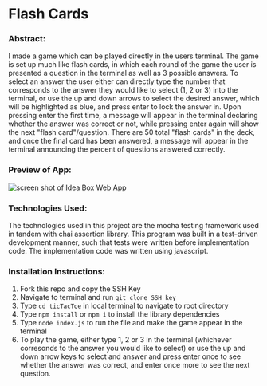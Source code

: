 # Flash Cards
### Abstract:
I made a game which can be played directly in the users terminal. The game is set up much like flash cards, in which each round of the game the user is presented a question in the terminal as well as 3 possible answers. To select an answer the user either can directly type the number that corresponds to the answer they would like to select (1, 2 or 3) into the terminal, or use the up and down arrows to select the desired answer, which will be highlighted as blue, and press enter to lock the answer in. Upon pressing enter the first time, a message will appear in the terminal declaring whether the answer was correct or not, while pressing enter again will show the next "flash card"/question. There are 50 total "flash cards" in the deck, and once the final card has been answered, a message will appear in the terminal announcing the percent of questions answered correctly. 

### Preview of App:
 ![screen shot of Idea Box Web App](./assets2/Screenshot-IdeaBox.png)

### Technologies Used:
The technologies used in this project are the mocha testing framework used in tandem with chai assertion library. This program was built in a test-driven development manner, such that tests were written before implementation code. The implementation code was written using javascript. 

### Installation Instructions:
1. Fork this repo and copy the SSH Key
2. Navigate to terminal and run `git clone SSH key`
3. Type `cd ticTacToe` in local terminal to navigate to root directory
4. Type `npm install` or `npm i` to install the library dependencies
5. Type `node index.js` to run the file and make the game appear in the terminal
6. To play the game, either type 1, 2 or 3 in the terminal (whichever corresonds to the answer you would like to select) or use the up and down arrow keys to select and answer and press enter once to see whether the answer was correct, and enter once more to see the next question. 
